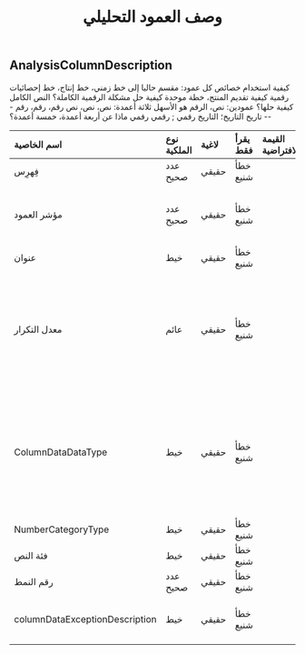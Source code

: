 ﻿---
title: وصف العمود التحليلي
second_title: Aspose.Cells Cloud Documen
type: docs
url: /ar/specification/model/analyzedcolumndescription/
description: "Aspose.Cells مواصفات النموذج السحابي: AnalyzedColumnDescription. تعامل بسهولة مع Excel ومستندات جداول البيانات الأخرى التي تحتوي على ميزات مثل الفتح والتوليد والتحرير والتقسيم والدمج والمقارنة والتحويل"
weight: 50
---
## **AnalysisColumnDescription**

 كيفية استخدام خصائص كل عمود: مقسم حاليا إلى خط زمني، خط إنتاج، خط إحصائيات رقمية كيفية تقديم المنتج، خطة موحدة كيفية حل مشكلة الرقمية الكاملة؟ النص الكامل كيفية حلها؟ عمودين: نص، الرقم هو الأسهل ثلاثة أعمدة: نص، نص، نص رقم، رقم، رقم --- تاريخ التاريخ؛ التاريخ رقمي ; رقمي رقمي ماذا عن أربعة أعمدة، خمسة أعمدة؟

| اسم الخاصية| نوع الملكية| لاغية| يقرأ فقط| القيمة الافتراضية| وصف|
|:- |:- |:- |:- |:- |:- |
| فِهرِس| عدد صحيح| حقيقي| خطأ شنيع|| مؤشر العمود.|
| مؤشر العمود| عدد صحيح| حقيقي| خطأ شنيع|| القيمة الحقيقية لمؤشر الموضع للعمود.|
| عنوان| خيط| حقيقي| خطأ شنيع|||
| معدل التكرار| عائم| حقيقي| خطأ شنيع||عندما يكون معدل التكرار مرتفعا هل يمكن اعتباره عرضا جماعيا؟|
| ColumnDataDataType| خيط| حقيقي| خطأ شنيع|| يتم تحديد نوع العمود، ويتم تحديد سمات العمود بعد تحليل البيانات.|
| NumberCategoryType| خيط| حقيقي| خطأ شنيع|||
| فئة النص| خيط| حقيقي| خطأ شنيع|||
| رقم النمط| عدد صحيح| حقيقي| خطأ شنيع|||
| columnDataExceptionDescription| خيط| حقيقي| خطأ شنيع|| وصف استثناء بيانات العمود.|

